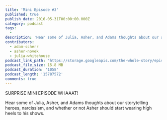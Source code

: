 ```yaml
---
title: 'Mini Episode #3'
published: true
publish_date: 2016-05-31T00:00:00.000Z
category: podcast
tags:
  -
description: 'Hear some of Julia, Asher, and Adams thoughts about our storytelling heroes, narcissism, and whether or not Asher should start wearing high heels to his shows.'
contributors:
  - adam-scherr
  - asher-novek
  - julia-whitehouse
podcast_link_path: 'https://storage.googleapis.com/the-whole-story/episode0_part3.mp3'
podcast_file_size: 15.8 MB
podcast_duration: '1058'
podcast_length: '15787572'
comments: true
---
```



SURPRISE MINI EPISODE WHAAAT!

Hear some of Julia, Asher, and Adams thoughts about our storytelling heroes, narcissism, and whether or not Asher should start wearing high heels to his shows. &nbsp;&nbsp;